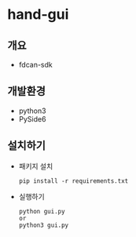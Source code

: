 # hand-gui
 


## 개요 
- fdcan-sdk 

## 개발환경
- python3
- PySide6 

## 설치하기
- 패키지 설치
  ```
  pip install -r requirements.txt

  ```
- 실행하기
  ```
  python gui.py
  or
  python3 gui.py
  ```
  